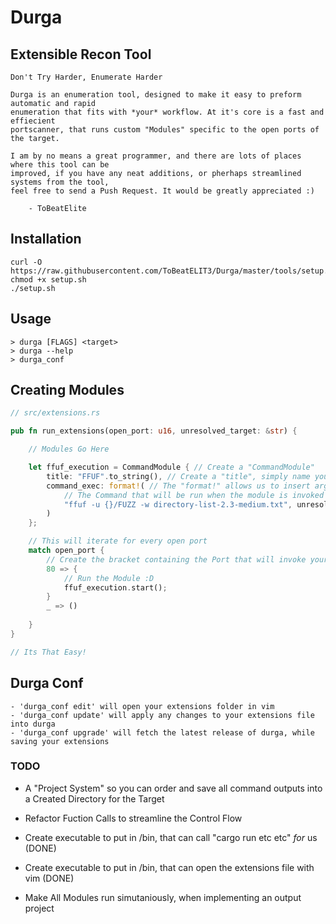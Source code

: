# Durga

## Extensible Recon Tool

```
Don't Try Harder, Enumerate Harder
```

```
Durga is an enumeration tool, designed to make it easy to preform automatic and rapid 
enumeration that fits with *your* workflow. At it's core is a fast and effiecient 
portscanner, that runs custom "Modules" specific to the open ports of the target.
```

```
I am by no means a great programmer, and there are lots of places where this tool can be 
improved, if you have any neat additions, or pherhaps streamlined systems from the tool, 
feel free to send a Push Request. It would be greatly appreciated :)

    - ToBeatElite
```

## Installation

```
curl -O https://raw.githubusercontent.com/ToBeatELIT3/Durga/master/tools/setup.sh
chmod +x setup.sh
./setup.sh
```

## Usage

```
> durga [FLAGS] <target>
> durga --help
> durga_conf
```


## Creating Modules


```rust
// src/extensions.rs

pub fn run_extensions(open_port: u16, unresolved_target: &str) {

    // Modules Go Here

    let ffuf_execution = CommandModule { // Create a "CommandModule"
        title: "FFUF".to_string(), // Create a "title", simply name your module
        command_exec: format!( // The "format!" allows us to insert args 
            // The Command that will be run when the module is invoked
            "ffuf -u {}/FUZZ -w directory-list-2.3-medium.txt", unresolved_target 
        )
    };

    // This will iterate for every open port
    match open_port {
        // Create the bracket containing the Port that will invoke your module, in this case: 80
        80 => {
            // Run the Module :D
            ffuf_execution.start();
        }
        _ => ()
        
    }
}

// Its That Easy!

```
## Durga Conf
```
- 'durga_conf edit' will open your extensions folder in vim 
- 'durga_conf update' will apply any changes to your extensions file into durga
- 'durga_conf upgrade' will fetch the latest release of durga, while saving your extensions
```

### TODO

- A "Project System" so you can order and save all command outputs into a Created Directory for the Target

- Refactor Fuction Calls to streamline the Control Flow

- Create executable to put in /bin, that can call "cargo run etc etc" *for* us (DONE)

- Create executable to put in /bin, that can open the extensions file with vim (DONE)

- Make All Modules run simutaniously, when implementing an output project
